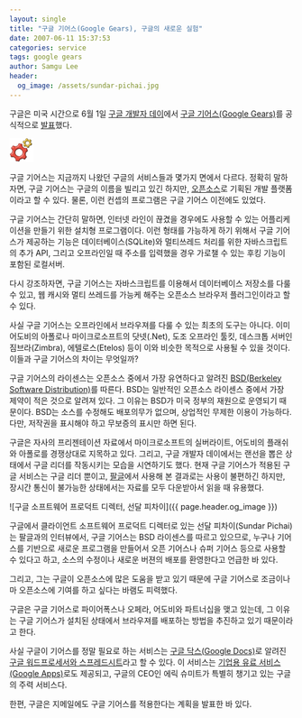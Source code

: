 ```yaml
---
layout: single
title: "구글 기어스(Google Gears), 구글의 새로운 실험"
date: 2007-06-11 15:37:53
categories: service
tags: google gears
author: Samgu Lee
header:
  og_image: /assets/sundar-pichai.jpg
---
```


구글은 미국 시간으로 6월 1일 [구글 개발자 데이](https://www.palgle.com/2007/06/01/google-mission-through-developer-day/)에서 [구글 기어스(Google Gears)](http://gears.google.com/)를 공식적으로 [발표](http://googleblog.blogspot.com/2007/06/feeds-on-plane.html)했다.

![구글 기어스 로고](/assets/google-gears-logo.png)

구글 기어스는 지금까지 나왔던 구글의 서비스들과 몇가지 면에서 다르다. 정확히 말하자면, 구글 기어스는 구글의 이름을 빌리고 있긴 하지만, [오픈소스](http://code.google.com/p/google-gears/)로 기획된 개발 플랫폼이라고 할 수 있다. 물론, 이런 컨셉의 프로그램은 구글 기어스 이전에도 있었다.

구글 기어스는 간단히 말하면, 인터넷 라인이 끊겼을 경우에도 사용할 수 있는 어플리케이션을 만들기 위한 설치형 프로그램이다. 이런 형태를 가능하게 하기 위해서 구글 기어스가 제공하는 기능은 데이터베이스(SQLite)와 멀티쓰레드 처리를 위한 자바스크립트의 추가 API, 그리고 오프라인일 때 주소를 입력했을 경우 가로챌 수 있는 후킹 기능이 포함된 로컬서버.

다시 강조하자면, 구글 기어스는 자바스크립트를 이용해서 데이터베이스 저장소를 다룰 수 있고, 웹 캐시와 멀티 쓰레드를 가능케 해주는 오픈소스 브라우저 플러그인이라고 할 수 있다.

사실 구글 기어스는 오프라인에서 브라우져를 다룰 수 있는 최초의 도구는 아니다. 이미 어도비의 아폴로나 마이크로소프트의 닷넷(.Net), 도조 오프라인 툴킷, 데스크톱 서버인 짐브라(Zimbra), 에텔로스(Etelos) 등이 이와 비슷한 목적으로 사용될 수 있을 것이다. 이들과 구글 기어스의 차이는 무엇일까?

구글 기어스의 라이센스는 오픈소스 중에서 가장 유연하다고 알려진 [BSD(Berkeley Software Distribution)](http://www.opensource.org/licenses/bsd-license.html)를 따른다. BSD는 일반적인 오픈소스 라이센스 중에서 가장 제약이 적은 것으로 알려져 있다. 그 이유는 BSD가 미국 정부의 재원으로 운영되기 때문이다. BSD는 소스를 수정해도 배포의무가 없으며, 상업적인 무제한 이용이 가능하다. 다만, 저작권을 표시해야 하고 무보증의 표시만 하면 된다.

구글은 자사의 프리젠테이션 자료에서 마이크로소프트의 실버라이트, 어도비의 플래쉬와 아폴로를 경쟁상대로 지목하고 있다. 그리고, 구글 개발자 데이에서는 랜선을 뽑은 상태에서 구글 리더를 작동시키는 모습을 시연하기도 했다. 현재 구글 기어스가 적용된 구글 서비스는 구글 리더 뿐이고, [팔글](https://www.palgle.com)에서 사용해 본 결과로는 사용이 불편하긴 하지만, 장시간 통신이 불가능한 상태에서는 자료를 모두 다운받아서 읽을 때 유용했다.

![구글 소프트웨어 프로덕트 디렉터, 선달 피차이]({{ page.header.og_image }})

구글에서 클라이언트 소프트웨어 프로덕트 디렉터로 있는 선달 피차이(Sundar Pichai)는 팔글과의 인터뷰에서, 구글 기어스는 BSD 라이센스를 따르고 있으므로, 누구나 기어스를 기반으로 새로운 프로그램을 만들어서 오픈 기어스나 슈퍼 기어스 등으로 사용할 수 있다고 하고, 소스의 수정이나 새로운 버젼의 배포를 환영한다고 언급한 바 있다.

그리고, 그는 구글이 오픈소스에 많은 도움을 받고 있기 때문에 구글 기어스로 조금이나마 오픈소스에 기여를 하고 싶다는 바램도 피력했다.

구글은 구글 기어스로 파이어폭스나 오페라, 어도비와 파트너십을 맺고 있는데, 그 이유는 구글 기어스가 설치된 상태에서 브라우져를 배포하는 방법을 추진하고 있기 때문이라고 한다.

사실 구글이 기어스를 정말 필요로 하는 서비스는 [구글 닥스(Google Docs)](https://www.palgle.com/2006/10/15/google_docs_future/)로 알려진 [구글 워드프로세서와 스프레드시트](http://docs.google.com)라고 할 수 있다. 이 서비스는 [기업용 유료 서비스(Google Apps)](https://www.palgle.com/2007/02/22/google-apps-enterprise-launched/)로도 제공되고, 구글의 CEO인 에릭 슈미트가 특별히 챙기고 있는 구글의 주력 서비스다.

한편, 구글은 지메일에도 구글 기어스를 적용한다는 계획을 발표한 바 있다.
